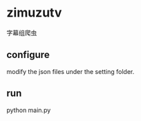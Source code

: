 # zimuzutv
字幕组爬虫


## configure

modify the json files under the setting folder.

## run

python main.py

